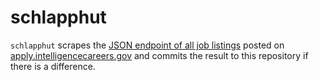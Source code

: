 # schlapphut

`schlapphut` scrapes the
[JSON endpoint of all job listings](https://apply.intelligencecareers.gov/job-listings/search)
posted on
[apply.intelligencecareers.gov](https://apply.intelligencecareers.gov/)
and commits the result to this repository if there is a difference.
